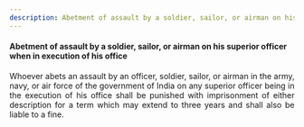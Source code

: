 ```yaml
---
description: Abetment of assault by a soldier, sailor, or airman on his superior officer when in execution of his office
---
```


#### Abetment of assault by a soldier, sailor, or airman on his superior officer when in execution of his office
<div style="text-align: justify">

Whoever abets an assault by an officer, soldier, sailor, or airman in the army, navy, or air force of the government of India on any superior officer being in the execution of his office shall be punished with imprisonment of either description for a term which may extend to three years and shall also be liable to a fine.

</div>
